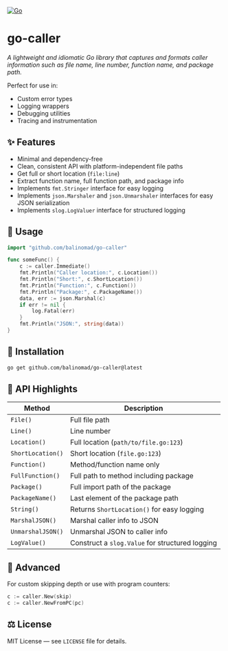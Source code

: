 [![Go](https://github.com/balinomad/go-caller/actions/workflows/go.yml/badge.svg)](https://github.com/balinomad/go-caller/actions/workflows/go.yml)

# go-caller

*A lightweight and idiomatic Go library that captures and formats caller information such as file name, line number, function name, and package path.*

Perfect for use in:
- Custom error types
- Logging wrappers
- Debugging utilities
- Tracing and instrumentation

## ✨ Features

- Minimal and dependency-free
- Clean, consistent API with platform-independent file paths
- Get full or short location (`file:line`)
- Extract function name, full function path, and package info
- Implements `fmt.Stringer` interface for easy logging
- Implements `json.Marshaler` and `json.Unmarshaler` interfaces for easy JSON serialization
- Implements `slog.LogValuer` interface for structured logging

## 🚀 Usage

```go
import "github.com/balinomad/go-caller"

func someFunc() {
    c := caller.Immediate()
    fmt.Println("Caller location:", c.Location())
    fmt.Println("Short:", c.ShortLocation())
    fmt.Println("Function:", c.Function())
    fmt.Println("Package:", c.PackageName())
    data, err := json.Marshal(c)
    if err != nil {
        log.Fatal(err)
    }
    fmt.Println("JSON:", string(data))
}
```

## 📌 Installation

```bash
go get github.com/balinomad/go-caller@latest
```

## 📘 API Highlights

| Method            | Description                                     |
|-------------------|-------------------------------------------------|
| `File()`          | Full file path                                  |
| `Line()`          | Line number                                     |
| `Location()`      | Full location (`path/to/file.go:123`)           |
| `ShortLocation()` | Short location (`file.go:123`)                  |
| `Function()`      | Method/function name only                       |
| `FullFunction()`  | Full path to method including package           |
| `Package()`       | Full import path of the package                 |
| `PackageName()`   | Last element of the package path                |
| `String()`        | Returns `ShortLocation()` for easy logging      |
| `MarshalJSON()`   | Marshal caller info to JSON                     |
| `UnmarshalJSON()` | Unmarshal JSON to caller info                   |
| `LogValue()`      | Construct a `slog.Value` for structured logging |

## 🔧 Advanced

For custom skipping depth or use with program counters:

```go
c := caller.New(skip)
c := caller.NewFromPC(pc)
```

## ⚖️ License

MIT License — see `LICENSE` file for details.
